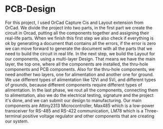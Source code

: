 # PCB-Design

For this project, I used OrCad Capture Cis and Layout extension from OrCad.
We divide the project into two parts, in the first part we create the circuit in Orcad, putting all the
components together and assigning their real-life parts.
When we finish this first step we also check if everything is ok by generating a document that contains all
the errors, if the error is zero we can move forward to generate the document with all the parts that we
need to build the circuit in real life.
In the next step, we build the Layout for our components, using a multi-layer Design. That means we have
the main layer, the top one, where all the components are installed, the thru-hole components and PCB
components. Also for the thru-hole components, we need another two layers, one for alimentation and
another one for ground. We use different types of alimentation like 12Vi and 5Vi, and different types of
grounds, because different components require different types of alimentation. In the last phase, we rout
all the components, connecting them to alimentation, also we do the electrical testing, signature and the
project it's done, and we can submit our design to manufacturing.
Our main components are Attiny2313 Microcontroller, Max485 which is a low-power transceiver for RS-485
and RS-422 communication, LM78 which is a Three-terminal positive voltage regulator and other
components that are creating our system.
